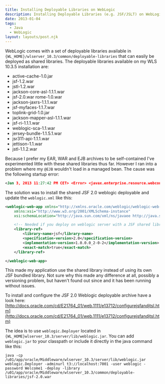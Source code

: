 ```yaml
---
title: Installing Deployable Libraries on WebLogic
description: Installing Deployable Libraries (e.g. JSF/JSLT) on WebLogic 10.3
date: 2013-01-04
tags:
  - Java
  - WebLogic
layout: layouts/post.njk
---
```


WebLogic comes with a set of deployable libraries available in `{WL_HOME}/wlserver_10.3/common/deployable-libraries` that can easily be deployed as shared libraries. The deployable libraries available on my WLS 10.3.5 installation are:

- active-cache-1.0.jar
- jsf-1.2.war
- jstl-1.2.war
- jackson-core-asl-1.1.1.war
- jsf-2.0.war rome-1.0.war
- jackson-jaxrs-1.1.1.war
- jsf-myfaces-1.1.7.war
- toplink-grid-1.0.jar
- jackson-mapper-asl-1.1.1.war
- jsf-ri-1.1.1.war
- weblogic-sca-1.1.war
- jersey-bundle-1.1.5.1.war
- jsr311-api-1.1.1.war
- jettison-1.1.war
- jstl-1.1.2.war

Because I prefer my EAR, WAR and EJB archives to be self-contained I've experimented little with these shared libraries thus far. However I ran into a problem where my `@EJB` wouldn't load in a managed bean. The cause was the following startup error:

```xml
<Jan 3, 2013 11:27:42 PM CET> <Error> <javax.enterprise.resource.webcontainer.jsf.application> <BEA-000000> <JSF1030: The specified InjectionProvider implementation 'com.bea.faces.WeblogicInjectionProvider' cannot be loaded.>
```

The solution was to install the shared JSF 2.0 weblogic deployable and update the `weblogic.xml` like this:

```xml
<weblogic-web-app xmlns="http://xmlns.oracle.com/weblogic/weblogic-web-app"
    xmlns:xsi="http://www.w3.org/2001/XMLSchema-instance"
    xsi:schemaLocation="http://java.sun.com/xml/ns/javaee http://java.sun.com/xml/ns/javaee/web-app_2_5.xsd http://xmlns.oracle.com/weblogic/weblogic-web-app http://xmlns.oracle.com/weblogic/weblogic-web-app/1.0/weblogic-web-app.xsd">

    <!-- Needed if you deploy on weblogic server with a JSF shared library -->
    <library-ref>
        <library-name>jsf</library-name>
        <specification-version>2.0</specification-version>
        <implementation-version>1.0.0.0_2-0-2</implementation-version>
        <exact-match>true</exact-match>
    </library-ref>

</weblogic-web-app>
```

This made my application use the shared library instead of using its own JSF bundled library. Not sure why this made any difference at all, possibly a versioning problem, but haven't found out since and it has been running without issues.

To install and configure the JSF 2.0 Weblogic deployable archive have a look here:
[http://docs.oracle.com/cd/E21764_01/web.1111/e13712/configurejsfandjtsl.htm](http://docs.oracle.com/cd/E21764_01/web.1111/e13712/configurejsfandjtsl.htm)

The idea is to use `weblogic.Deployer` located in `{WL_HOME}wlserver_10.3/server/lib/weblogic.jar`. You can add `weblogic.jar` to your classpath or include it directly in the java command like this:

```text
java -cp /u01/app/oracle/Middleware/wlserver_10.3/server/lib/weblogic.jar weblogic.Deployer -adminurl t3://localhost:7001 -user weblogic -password Welcome1 -deploy -library /u01/app/oracle/Middleware/wlserver_10.3/common/deployable-libraries/jsf-2.0.war
```
